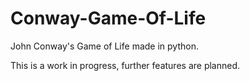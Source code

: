 # Conway-Game-Of-Life
John Conway's Game of Life made in python. 

This is a work in progress, further features are planned. 
